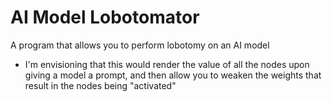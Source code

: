 AI Model Lobotomator
================
A program that allows you to perform lobotomy on an AI model
  - I'm envisioning that this would render the value of all the nodes upon giving a model a prompt, and then allow you to weaken the weights that result in the nodes being "activated"
